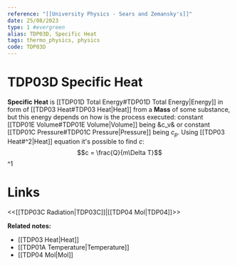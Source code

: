 ```yaml
---
reference: "[[University Physics - Sears and Zemansky's]]"
date: 25/08/2023
type: 1 #evergreen
alias: TDP03D, Specific Heat
tags: thermo_physics, physics
code: TDP03D
---
```

# TDP03D Specific Heat

**Specific Heat** is [[TDP01D Total Energy#TDP01D Total Energy|Energy]] in form of [[TDP03 Heat#TDP03 Heat|Heat]] from a **Mass** of some substance, but this energy depends on how is the process executed: constant [[TDP01E Volume#TDP01E Volume|Volume]] being &c_v& or constant [[TDP01C Pressure#TDP01C Pressure|Pressure]] being $c_p$. Using [[TDP03 Heat#^2|Heat]] equation it's possible to find $c$: $$c = \frac{Q}{m\Delta T}$$ ^1

# Links
<<[[TDP03C Radiation|TDP03C]]|[[TDP04 Mol|TDP04]]>>

**Related notes:**
- [[TDP03 Heat|Heat]]
- [[TDP01A Temperature|Temperature]]
- [[TDP04 Mol|Mol]]